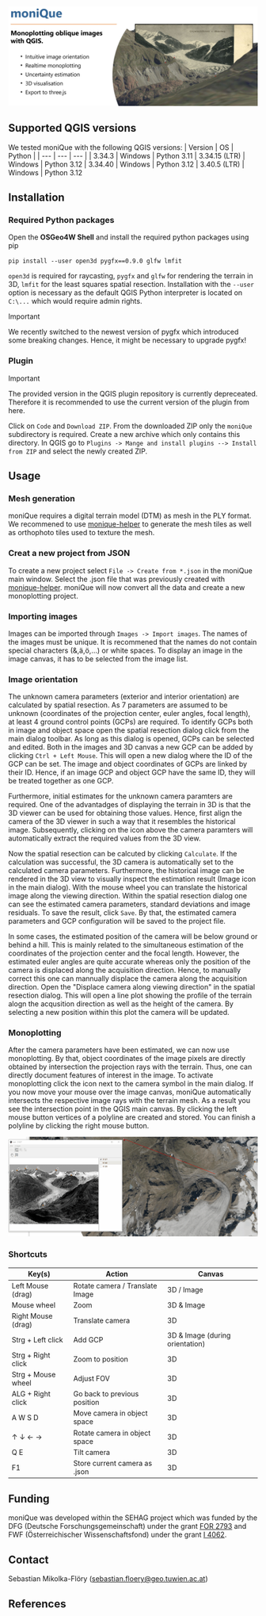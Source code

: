 ![moniQue - Header](./moniQue/doc/monique_header_hr.jpg)

## Supported QGIS versions
We tested moniQue with the following QGIS versions:
| Version  | OS | Python |
| --- | --- | --- |
| 3.34.3 | Windows | Python 3.11
| 3.34.15 (LTR) | Windows | Python 3.12
| 3.34.40 | Windows | Python 3.12
| 3.40.5 (LTR) | Windows | Python 3.12

## Installation
### Required Python packages
Open the **OSGeo4W Shell** and install the required python packages using pip  

    pip install --user open3d pygfx==0.9.0 glfw lmfit

`open3d` is required for raycasting, `pygfx` and `glfw` for rendering the terrain in 3D, `lmfit` for the least squares spatial resection. Installation with the `--user` option is necessary as the default QGIS Python interpreter is located on ```C:\...``` which would require admin rights.  

> [!IMPORTANT]
> We recently switched to the newest version of pygfx which introduced some breaking changes. Hence, it might be necessary to upgrade pygfx!

### Plugin
<!-- After installing the additional Python packages, **moniQue** can be installed like any other QGIS plugin from `Plugins -> Manage plugins`. After the succesful installation you should see the logo in the QGIS main toolbar and a new entry in the `Plugin` menu is available. -->
> [!IMPORTANT]
> The provided version in the QGIS plugin repository is currently depreceated.
> Therefore it is recommended to use the current version of the plugin from 
> here. 

Click on ``Code`` and ``Download ZIP``. From the downloaded ZIP only the ``moniQue`` subdirectory is required. Create a new archive which only contains this directory. In QGIS go to `Plugins -> Mange and install plugins --> Install from ZIP` and select the newly created ZIP. 

## Usage
### Mesh generation
moniQue requires a digital terrain model (DTM) as mesh in the PLY format. We recommened to use [monique-helper](https://github.com/smfloery/moniQue-helper) to generate the mesh tiles as well as orthophoto tiles used to texture the mesh.

### Creat a new project from JSON
To create a new project select `File -> Create from *.json` in the moniQue main window. Select the .json file that was previously created with [monique-helper](https://github.com/smfloery/moniQue-helper). moniQue will now convert all the data and create a new monoplotting project. 

### Importing images
Images can be imported through `Images -> Import images`. The names of the images must be unique. It is recommened that the names do not contain special characters (&,ä,ö,...) or white spaces. To display an image in the image canvas, it has to be selected from the image list.

### Image orientation
The unknown camera parameters (exterior and interior orientation) are calculated by spatial resection. As 7 parameters are assumed to be unknown (coordinates of the projection center, euler angles, focal length), at least 4 ground control points (GCPs) are required. To identify GCPs both in image and object space open the spatial resection dialog click from the main dialog toolbar. As long as this dialog is opened, GCPs can be selected and edited. Both in the images and 3D canvas a new GCP can be added by clicking `Ctrl + Left Mouse`. This will open a new dialog where the ID of the GCP can be set. The image and object coordinates of GCPs are linked by their ID. Hence, if an image GCP and object GCP have the same ID, they will be treated together as one GCP. 

Furthermore, initial estimates for the unknown camera paramters are required. One of the advantadges of displaying the terrain in 3D is that the 3D viewer can be used for obtaining those values. Hence, first align the camera of the 3D viewer in such a way that it resembles the historical image. Subsequently, clicking on the icon above the camera paramters will automatically extract the required values from the 3D view. 

Now the spatial resection can be calcuted by clicking `Calculate`. If the calculation was successful, the 3D camera is automatically set to the calculated camera parameters. Furthermore, the historical image can be rendered in the 3D view to visually inspect the estimation result (Image icon in the main dialog). With the mouse wheel you can translate the historical image along the viewing direction. Within the spatial resection dialog one can see the estimated camera parameters, standard deviations and image residuals. To save the result, click `Save`. By that, the estimated camera parameters and GCP configuration will be saved to the project file.

In some cases, the estimated position of the camera will be below ground or behind a hill. This is mainly related to the simultaneous estimation of the coordinates of the projection center and the focal length. However, the estimated euler angles are quite accurate whereas only the position of the camera is displaced along the acquisition direction. Hence, to manually correct this one can mannually displace the camera along the acquisition direction. Open the "Displace camera along viewing direction" in the spatial resection dialog. This will open a line plot showing the profile of the terrain alogn the acqusition direction as well as the height of the camera. By selecting a new position within this plot the camera will be updated. 

### Monoplotting
After the camera parameters have been estimated, we can now use monoplotting. By that, object coordinates of the image pixels are directly obtained by intersection the projection rays with the terrain. Thus, one can directly document features of interest in the image. To activate monoplotting click the icon next to the camera symbol in the main dialog. If you now move your mouse over the image canvas, moniQue automatically intersects the respective image rays with the terrain mesh. As a result you see the intersection point in the QGIS main canvas. By clicking the left mouse button vertices of a polyline are created and stored. You can finish a polyline by clicking the right mouse button.

![moniQue - Main dialog](./moniQue/doc/monoplot.gif)

### Shortcuts
| Key(s)  | Action | Canvas
| --- | --- | --- |
| Left Mouse (drag) | Rotate camera / Translate Image | 3D / Image
| Mouse wheel | Zoom | 3D & Image
| Right Mouse (drag) | Translate camera | 3D
| Strg + Left click | Add GCP | 3D & Image (during orientation)
| Strg + Right click | Zoom to position | 3D
| Strg + Mouse wheel | Adjust FOV | 3D
| ALG + Right click  | Go back to previous position | 3D
| A W S D | Move camera in object space | 3D
| &uarr;  &darr;  &larr;  &rarr; | Rotate camera in object space | 3D
| Q E | Tilt camera | 3D
| F1 | Store current camera as .json | 3D

## Funding
moniQue was developed within the SEHAG project which was funded by the DFG (Deutsche Forschungsgemeinschaft) under the grant [FOR 2793](https://gepris.dfg.de/gepris/projekt/394200609) and FWF (Österreichischer Wissenschaftsfond) under the grant [I 4062](https://www.fwf.ac.at/forschungsradar/10.55776/I4062). 

## Contact
Sebastian Mikolka-Flöry (sebastian.floery@geo.tuwien.ac.at)

## References
